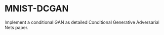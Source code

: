 # MNIST-DCGAN
Implement a conditional GAN as detailed Conditional Generative Adversarial Nets paper.
